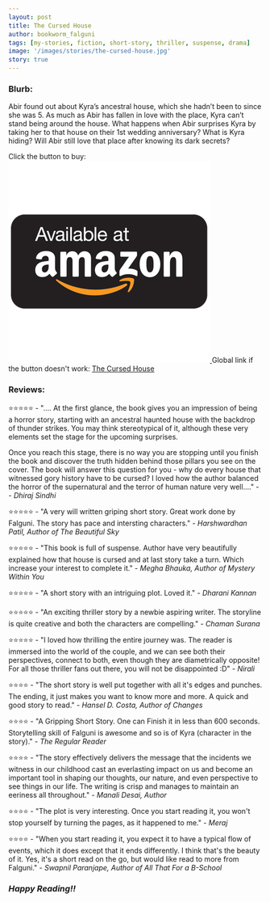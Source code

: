 ```yaml
---
layout: post
title: The Cursed House
author: bookworm_falguni
tags: [my-stories, fiction, short-story, thriller, suspense, drama]
image: '/images/stories/the-cursed-house.jpg'
story: true
---
```

### **Blurb:**

Abir found out about Kyra’s ancestral house, which she hadn’t been to since she was 5. As much as Abir has fallen in love with the place, Kyra can’t stand being around the house.
What happens when Abir surprises Kyra by taking her to that house on their 1st wedding anniversary? What is Kyra hiding? Will Abir still love that place after knowing its dark secrets?

Click the button to buy:
<a target="_blank" href="https://amzn.to/3dkgvna">
    <img src="/images/common/amazon-common.png" class="amazon-btn">
</a>
Global link if the button doesn't work: <a href="http://mybook.to/TheCursedHouse">The Cursed House</a>

### **Reviews:**

⭐⭐⭐⭐⭐ - ".... At the first glance, the book gives you an impression of being a horror story, starting with an ancestral haunted house with the backdrop of thunder strikes. You may think stereotypical of it, although these very elements set the stage for the upcoming surprises.

Once you reach this stage, there is no way you are stopping until you finish the book and discover the truth hidden behind those pillars you see on the cover. The book will answer this question for you - why do every house that witnessed gory history have to be cursed? I loved how the author balanced the horror of the supernatural and the terror of human nature very well...." - - *Dhiraj Sindhi*

⭐⭐⭐⭐⭐ - "A very will written griping short story. Great work done by Falguni. The story has pace and intersting characters." - *Harshwardhan Patil, Author of The Beautiful Sky*

⭐⭐⭐⭐⭐ - "This book is full of suspense. Author have very beautifully explained how that house is cursed and at last story take a turn. Which increase your interest to complete it." - *Megha Bhauka, Author of Mystery Within You*

⭐⭐⭐⭐⭐ - "A short story with an intriguing plot. Loved it." - *Dharani Kannan*

⭐⭐⭐⭐⭐ - "An exciting thriller story by a newbie aspiring writer. The storyline is quite creative and both the characters are compelling." - *Chaman Surana*

⭐⭐⭐⭐⭐ - "I loved how thrilling the entire journey was. The reader is immersed into the world of the couple, and we can see both their perspectives, connect to both, even though they are diametrically opposite! For all those thriller fans out there, you will not be disappointed :D" - *Nirali*

⭐⭐⭐⭐   - "The short story is well put together with all it's edges and punches. The ending, it just makes you want to know more and more. A quick and good story to read." - *Hansel D. Costa, Author of Changes*

⭐⭐⭐⭐   - "A Gripping Short Story. One can Finish it in less than 600 seconds. Storytelling skill of Falguni is awesome and so is of Kyra (character in the story)." - *The Regular Reader*

⭐⭐⭐⭐   - "The story effectively delivers the message that the incidents we witness in our childhood cast an everlasting impact on us and become an important tool in shaping our thoughts, our nature, and even perspective to see things in our life. The writing is crisp and manages to maintain an eeriness all throughout." - *Manali Desai, Author*

⭐⭐⭐⭐   - "The plot is very interesting. Once you start reading it, you won't stop yourself by turning the pages, as it happened to me." - *Meraj*

⭐⭐⭐⭐   - "When you start reading it, you expect it to have a typical flow of events, which it does except that it ends differently. I think that's the beauty of it. Yes, it's a short read on the go, but would like read to more from Falguni." - *Swapnil Paranjape, Author of All That For a B-School*


### ***Happy Reading!!***
